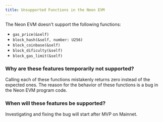 ```yaml
---
title: Unsupported Functions in the Neon EVM
---
```


The Neon EVM doesn't support the following functions:
  * `gas_price(&self)`
  * `block_hash(&self, number: U256)`
  * `block_coinbase(&self)`
  * `block_dificulty(&self)`
  * `block_gas_limit(&self)`

### Why are these features temporarily not supported?
Calling each of these functions mistakenly returns zero instead of the expected ones. The reason for the behavior of these functions is a bug in the Neon EVM program code.  

### When will these features be supported?
Investigating and fixing the bug will start after MVP on Mainnet.
